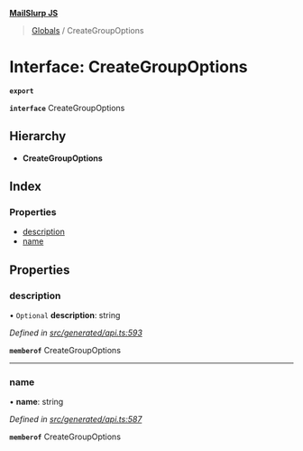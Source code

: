 **[MailSlurp JS](../README.md)**

> [Globals](../README.md) / CreateGroupOptions

# Interface: CreateGroupOptions

**`export`** 

**`interface`** CreateGroupOptions

## Hierarchy

* **CreateGroupOptions**

## Index

### Properties

* [description](creategroupoptions.md#description)
* [name](creategroupoptions.md#name)

## Properties

### description

• `Optional` **description**: string

*Defined in [src/generated/api.ts:593](https://github.com/mailslurp/mailslurp-client/blob/359c034/src/generated/api.ts#L593)*

**`memberof`** CreateGroupOptions

___

### name

•  **name**: string

*Defined in [src/generated/api.ts:587](https://github.com/mailslurp/mailslurp-client/blob/359c034/src/generated/api.ts#L587)*

**`memberof`** CreateGroupOptions
